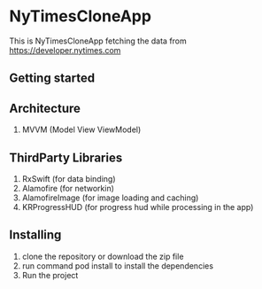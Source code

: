 # NyTimesCloneApp
This is NyTimesCloneApp
fetching the data from https://developer.nytimes.com

## Getting started

## Architecture
1. MVVM (Model View ViewModel)

## ThirdParty Libraries
1. RxSwift (for data binding)
2. Alamofire (for networkin)
3. AlamofireImage (for image loading and caching)
4. KRProgressHUD (for progress hud while processing in the app)

## Installing
1. clone the repository or download the zip file
2. run command pod install to install the dependencies
3. Run the project

